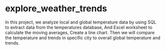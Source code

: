 # explore_weather_trends
   In this project, we analyze local and global temperature data by using SQL to extract data from the temperatures database, And Excel worksheet to calculate the moving averages, Create a line chart. Then we will compare the temperature and trends in specific city to overall global temperature and trends.
